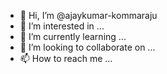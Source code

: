 - 👋 Hi, I’m @ajaykumar-kommaraju
- 👀 I’m interested in ...
- 🌱 I’m currently learning ...
- 💞️ I’m looking to collaborate on ...
- 📫 How to reach me ...

<!---
ajaykumar-kommaraju/ajaykumar-kommaraju is a ✨ special ✨ repository because its `README.md` (this file) appears on your GitHub profile.
You can click the Preview link to take a look at your changes.
--->
